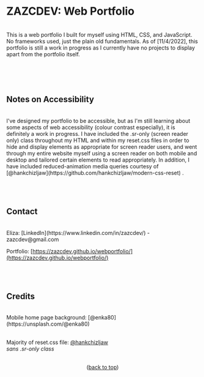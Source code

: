<div id="top"></div>

# ZAZCDEV: Web Portfolio
<br>
This is a web portfolio I built for myself using HTML, CSS, and JavaScript. No frameworks used, just the plain old fundamentals. As of [11/4/2022], this portfolio is still a work in progress as I currently have no projects to display apart from the portfolio itself. 
<br>
<br>
<br>
<br>
<br>

## Notes on Accessibility
<br>
I've designed my portfolio to be accessible, but as I'm still learning about some aspects of web accessibility (colour contrast especially), 
it is definitely a work in progress. I have included the .sr-only (screen reader only) class throughout my HTML and within my reset.css files
in order to hide and display elements as appropriate for screen reader users, and went through my entire website myself using a screen reader 
on both mobile and desktop and tailored certain elements to read appropriately. In addition, I have included reduced-animation media queries 
courtesy of [@hankchizljaw](https://github.com/hankchizljaw/modern-css-reset)  .  
<br>
<br>
<br>
<br>

## Contact
<br>
Eliza: [LinkedIn](https://www.linkedin.com/in/zazcdev/) - zazcdev@gmail.com

Portfolio: [https://zazcdev.github.io/webportfolio/](https://zazcdev.github.io/webportfolio/)
<br>
<br>
<br>
<br>

## Credits
<br>
Mobile home page background: [@enka80](https://unsplash.com/@enka80)
<br>
<br>

Majority of reset.css file: [@hankchizljaw](https://github.com/hankchizljaw/modern-css-reset)  
*sans .sr-only class*
<br>
<br>

<p align="center">(<a href="#top">back to top</a>)</p>
